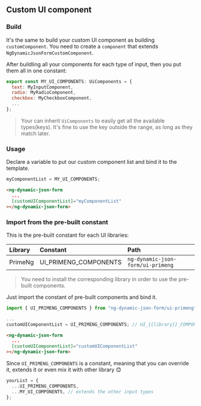## Custom UI component

### Build

It's the same to build your custom UI component as building `customComponent`. You need to create a `component` that extends `NgDynamicJsonFormCustomComponent`.

After buildling all your components for each type of input, then you put them all in one constant:

```javascript
export const MY_UI_COMPONENTS: UiComponents = {
  text: MyInputComponent,
  radio: MyRadioComponent,
  checkbox: MyCheckboxComponent,
  ...
};
```

> Your can inherit `UiComponents` to easily get all the available types(keys). It's fine to use the key outside the range, as long as they match later.

### Usage

Declare a variable to put our custom component list and bind it to the template.

```javascript
myComponentList = MY_UI_COMPONENTS;
```

```HTML
<ng-dynamic-json-form
  ...
  [customUIComponentList]="myComponentList"
></ng-dynamic-json-form>
```

### Import from the pre-built constant

This is the pre-built constant for each UI libraries:

| Library | Constant              | Path                              |
| :------ | :-------------------- | :-------------------------------- |
| PrimeNg | UI_PRIMENG_COMPONENTS | `ng-dynamic-json-form/ui-primeng` |

> You need to install the corresponding library in order to use the pre-built components.

Just import the constant of pre-built components and bind it.

```javascript
import { UI_PRIMENG_COMPONENTS } from "ng-dynamic-json-form/ui-primeng";

...
customUIComponentList = UI_PRIMENG_COMPONENTS; // UI_{{library}}_COMPONENTS
```

```HTML
<ng-dynamic-json-form
  ...
  [customUIComponentList]="customUIComponentList"
></ng-dynamic-json-form>
```

Since `UI_PRIMENG_COMPONENTS` is a constant, meaning that you can override it, extends it or even mix it with other library 😊

```javascript
yourList = {
  ...UI_PRIMENG_COMPONENTS,
  ...MY_UI_COMPONENTS, // extends the other input types
};
```
